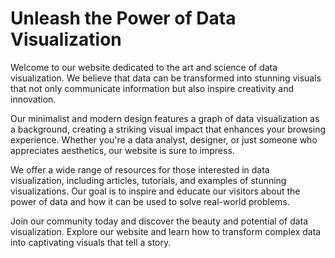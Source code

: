 <!--font:Poppins-->

# Unleash the Power of Data Visualization

Welcome to our website dedicated to the art and science of data visualization. We believe that data can be transformed into stunning visuals that not only communicate information but also inspire creativity and innovation.

Our minimalist and modern design features a graph of data visualization as a background, creating a striking visual impact that enhances your browsing experience. Whether you're a data analyst, designer, or just someone who appreciates aesthetics, our website is sure to impress.

We offer a wide range of resources for those interested in data visualization, including articles, tutorials, and examples of stunning visualizations. Our goal is to inspire and educate our visitors about the power of data and how it can be used to solve real-world problems.

Join our community today and discover the beauty and potential of data visualization. Explore our website and learn how to transform complex data into captivating visuals that tell a story.

<!--

Write me markdown content of website with wallpaper:

"A wallpaper with a graph of data visualization, in a minimalist and modern design."

The header of the page should not be copy of the text but rather a real content of the website which is using this wallpaper.


---


# Data Visualization Wallpaper

Welcome to our website featuring a stunning wallpaper with a minimalist and modern design, showcasing a graph of data visualization. This wallpaper is perfect for those who appreciate the beauty of data and want to add a touch of sophistication to their desktop or mobile device.

The graph on this wallpaper represents a visualization of complex data in a simple yet elegant way. The use of clean lines and bold colors creates a striking visual impact that will enhance any screen it adorns. Whether you're a data analyst, designer, or just someone who loves aesthetics, this wallpaper is sure to impress.

So why settle for a plain and boring background when you can have a wallpaper that not only looks great but also inspires you to explore the world of data visualization? Download our wallpaper today and take your digital workspace to the next level.


---


Heading should not include word "wallpaper". The website should not be about the wallpaper itself, wallpaper is just a related background, rewrite whole content.


---


# Welcome to Our Data Visualization Website

Our website is dedicated to the beauty and power of data visualization. We believe that data can be transformed into stunning visuals that not only communicate information but also inspire creativity and innovation. That's why we have created a minimalist and modern design featuring a graph of data visualization as a background.

The graph on our website represents a visualization of complex data in a simple yet elegant way. The use of clean lines and bold colors creates a striking visual impact that will enhance your browsing experience. Whether you're a data analyst, designer, or just someone who appreciates aesthetics, our website is sure to impress.

We offer a wide range of resources for those interested in data visualization, including articles, tutorials, and examples of stunning visualizations. Our goal is to inspire and educate our visitors about the power of data and how it can be used to solve real-world problems.

So why settle for a plain and boring website when you can explore the world of data visualization with us? Join our community today and discover the beauty and potential of data visualization.


---


Heading is too long, rewrite whole content.


---


# Discover the Beauty and Power of Data Visualization

Our website is dedicated to exploring the fascinating world of data visualization. We believe that data can be transformed into stunning visuals that not only communicate information but also inspire creativity and innovation.

Our minimalist and modern design features a graph of data visualization as a background, creating a striking visual impact that enhances your browsing experience. Whether you're a data analyst, designer, or just someone who appreciates aesthetics, our website is sure to impress.

We offer a wide range of resources for those interested in data visualization, including articles, tutorials, and examples of stunning visualizations. Our goal is to inspire and educate our visitors about the power of data and how it can be used to solve real-world problems.

Join our community today and discover the beauty and potential of data visualization. Explore our website and learn how to transform complex data into captivating visuals that tell a story.


---


Heading is too long, rewrite whole content.


---


# Unleash the Power of Data Visualization

Welcome to our website dedicated to the art and science of data visualization. We believe that data can be transformed into stunning visuals that not only communicate information but also inspire creativity and innovation.

Our minimalist and modern design features a graph of data visualization as a background, creating a striking visual impact that enhances your browsing experience. Whether you're a data analyst, designer, or just someone who appreciates aesthetics, our website is sure to impress.

We offer a wide range of resources for those interested in data visualization, including articles, tutorials, and examples of stunning visualizations. Our goal is to inspire and educate our visitors about the power of data and how it can be used to solve real-world problems.

Join our community today and discover the beauty and potential of data visualization. Explore our website and learn how to transform complex data into captivating visuals that tell a story.


---


Write me a Google font which is best fitting for the website.

Pick from the list:
- Dancing Script
- Montserrat
- IBM Plex Sans
- Poppins
- Great Vibes
- Futura
- Playfair Display
- Barlow Condensed
- Roboto
- Raleway
- Inter
- Open Sans
- Lato
- Lobster
- Orbitron
- Alegreya
- Exo 2


Write just the font name nothing else.


---


Poppins

-->
